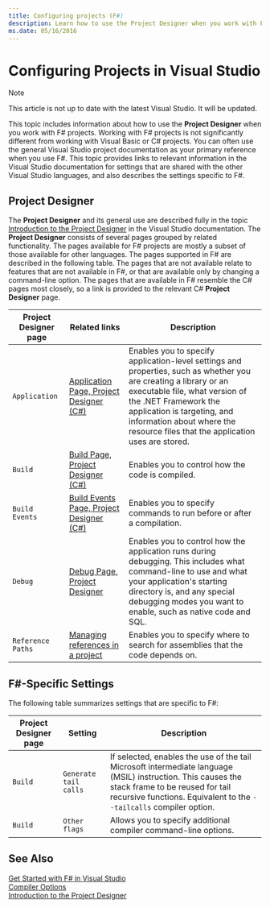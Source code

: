 ```yaml
---
title: Configuring projects (F#)
description: Learn how to use the Project Designer when you work with F# projects in Visual Studio.
ms.date: 05/16/2016
---
```

# Configuring Projects in Visual Studio

> [!NOTE]
> This article is not up to date with the latest Visual Studio.  It will be updated.

This topic includes information about how to use the **Project Designer** when you work with F# projects. Working with F# projects is not significantly different from working with Visual Basic or C# projects. You can often use the general Visual Studio project documentation as your primary reference when you use F#. This topic provides links to relevant information in the Visual Studio documentation for settings that are shared with the other Visual Studio languages, and also describes the settings specific to F#.

## Project Designer
The **Project Designer** and its general use are described fully in the topic [Introduction to the Project Designer](https://msdn.microsoft.com/library/898dd854-c98d-430c-ba1b-a913ce3c73d7) in the Visual Studio documentation. The **Project Designer** consists of several pages grouped by related functionality. The pages available for F# projects are mostly a subset of those available for other languages. The pages supported in F# are described in the following table. The pages that are not available relate to features that are not available in F#, or that are available only by changing a command-line option. The pages that are available in F# resemble the C# pages most closely, so a link is provided to the relevant C# **Project Designer** page.


|Project Designer page|Related links|Description|
|---------------------|-------------|-----------|
|`Application`|[Application Page, Project Designer &#40;C&#35;&#41;](https://msdn.microsoft.com/library/ms247046.aspx)|Enables you to specify application-level settings and properties, such as whether you are creating a library or an executable file, what version of the .NET Framework the application is targeting, and information about where the resource files that the application uses are stored.|
|`Build`|[Build Page, Project Designer &#40;C&#35;&#41;](https://msdn.microsoft.com/library/kb4wyys2.aspx)|Enables you to control how the code is compiled.|
|`Build Events`|[Build Events Page, Project Designer &#40;C&#35;&#41;](https://msdn.microsoft.com/library/kb4wyys2.aspx)|Enables you to specify commands to run before or after a compilation.|
|`Debug`|[Debug Page, Project Designer](https://msdn.microsoft.com/library/2wcdezs5.aspx)|Enables you to control how the application runs during debugging. This includes what command-line to use and what your application's starting directory is, and any special debugging modes you want to enable, such as native code and SQL.|
|`Reference Paths`|[Managing references in a project](/visualstudio/ide/managing-references-in-a-project)|Enables you to specify where to search for assemblies that the code depends on.|

## F#-Specific Settings
The following table summarizes settings that are specific to F#:


|Project Designer page|Setting|Description|
|---------------------|-------|-----------|
|`Build`|`Generate tail calls`|If selected, enables the use of the tail Microsoft intermediate language (MSIL) instruction. This causes the stack frame to be reused for tail recursive functions. Equivalent to the `--tailcalls` compiler option.|
|`Build`|`Other flags`|Allows you to specify additional compiler command-line options.|

## See Also
 [Get Started with F# in Visual Studio](../get-started/get-started-visual-studio.md)  
 [Compiler Options](../language-reference/compiler-options.md)  
 [Introduction to the Project Designer](https://msdn.microsoft.com/library/898dd854-c98d-430c-ba1b-a913ce3c73d7(v=vs.100))
